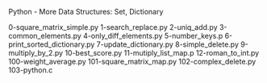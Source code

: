 Python - More Data Structures: Set, Dictionary

0-square_matrix_simple.py
1-search_replace.py
2-uniq_add.py
3-common_elements.py
4-only_diff_elements.py
5-number_keys.p
6-print_sorted_dictionary.py
7-update_dictionary.py
8-simple_delete.py
9-multiply_by_2.py
10-best_score.py
11-mutiply_list_map.p
12-roman_to_int.py
100-weight_average.py
101-square_matrix_map.py
102-complex_delete.py
103-python.c
